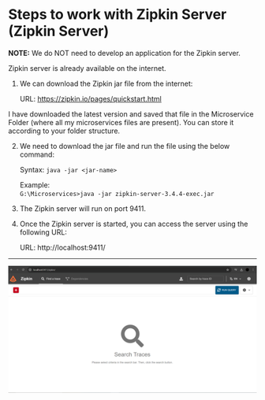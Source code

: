 # Steps to work with Zipkin Server (Zipkin Server)

**NOTE:** We do NOT need to develop an application for the Zipkin server.

Zipkin server is already available on the internet.

1) We can download the Zipkin jar file from the internet:

    URL: https://zipkin.io/pages/quickstart.html

I have downloaded the latest version and saved that file in the Microservice Folder (where all my microservices files are present). You can store it according to your folder structure.

2) We need to download the jar file and run the file using the below command:

    Syntax: `java -jar <jar-name>`
    
    Example:  
    `G:\Microservices>java -jar zipkin-server-3.4.4-exec.jar`

3) The Zipkin server will run on port 9411.

4) Once the Zipkin server is started, you can access the server using the following URL:

    URL: http://localhost:9411/

---

![Admin Server Dashboard](Images/Zipkin.PNG)
